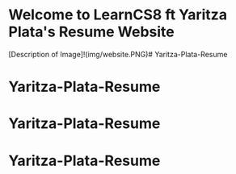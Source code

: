 # Welcome to LearnCS8 ft Yaritza Plata's Resume Website
[Description of Image]!(img/website.PNG)# Yaritza-Plata-Resume
# Yaritza-Plata-Resume
# Yaritza-Plata-Resume
# Yaritza-Plata-Resume
